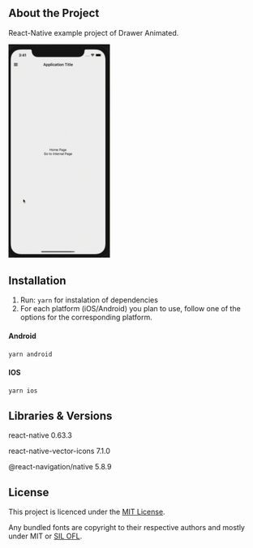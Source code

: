 ## About the Project

React-Native example project of Drawer Animated.

<img src="./assets/record.gif" width="200" />

## Installation

1. Run: `yarn` for instalation of dependencies
2. For each platform (iOS/Android) you plan to use, follow one of the options for the corresponding platform.

#### Android

`yarn android`

#### IOS

`yarn ios`

## Libraries & Versions

react-native 0.63.3

react-native-vector-icons 7.1.0

@react-navigation/native 5.8.9

## License

This project is licenced under the [MIT License](http://opensource.org/licenses/mit-license.html).

Any bundled fonts are copyright to their respective authors and mostly under MIT or [SIL OFL](http://scripts.sil.org/OFL).
